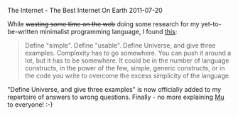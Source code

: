 The Internet - The Best Internet On Earth
2011-07-20

While <del>wasting some time on the web</del> doing some research for my yet-to-be-written minimalist programming language, I found <a href="http://c2.com/cgi/wiki?MinimalistLanguage">this</a>:
<blockquote>Define "simple". Define "usable". Define Universe, and give three examples. Complexity has to go somewhere. You can push it around a lot, but it has to be somewhere. It could be in the number of language constructs, in the power of the few, simple, generic constructs, or in the code you write to overcome the excess simplicity of the language.</blockquote>
"Define Universe, and give three examples" is now officially added to my repertoire of answers to wrong questions. Finally - no more explaining <a href="http://en.wikipedia.org/wiki/Mu_%28negative%29">Mu</a> to everyone! :-)